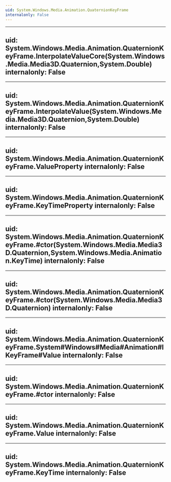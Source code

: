 ```yaml
---
uid: System.Windows.Media.Animation.QuaternionKeyFrame
internalonly: False
---
```


---
uid: System.Windows.Media.Animation.QuaternionKeyFrame.InterpolateValueCore(System.Windows.Media.Media3D.Quaternion,System.Double)
internalonly: False
---

---
uid: System.Windows.Media.Animation.QuaternionKeyFrame.InterpolateValue(System.Windows.Media.Media3D.Quaternion,System.Double)
internalonly: False
---

---
uid: System.Windows.Media.Animation.QuaternionKeyFrame.ValueProperty
internalonly: False
---

---
uid: System.Windows.Media.Animation.QuaternionKeyFrame.KeyTimeProperty
internalonly: False
---

---
uid: System.Windows.Media.Animation.QuaternionKeyFrame.#ctor(System.Windows.Media.Media3D.Quaternion,System.Windows.Media.Animation.KeyTime)
internalonly: False
---

---
uid: System.Windows.Media.Animation.QuaternionKeyFrame.#ctor(System.Windows.Media.Media3D.Quaternion)
internalonly: False
---

---
uid: System.Windows.Media.Animation.QuaternionKeyFrame.System#Windows#Media#Animation#IKeyFrame#Value
internalonly: False
---

---
uid: System.Windows.Media.Animation.QuaternionKeyFrame.#ctor
internalonly: False
---

---
uid: System.Windows.Media.Animation.QuaternionKeyFrame.Value
internalonly: False
---

---
uid: System.Windows.Media.Animation.QuaternionKeyFrame.KeyTime
internalonly: False
---

